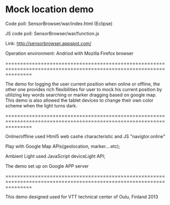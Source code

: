 Mock location demo
==========================


Code poll: SensorBrowser/war/index.html (Eclipse)

JS code poll:  SensorBrowser/war/function.js

Link: http://sensorbrowser.appspot.com/

Operation environment: Andriod with Mozilla Firefox browser

=====================================================================================================================

The demo for logging the user current position when online or offline, the other one provides rich flexibilities for user to mock his current position by utilizing key words searching or marker dragging based on google
map. This demo is also allowed the tablet devices to change their own color scheme when the
light turns dark.


=====================================================================================================================

Online/offline used Html5 web cashe characteristic and JS "navigtor.online"

Play with Google Map APIs(geolocation, marker....etc);

Ambient Light used JavaScript deviceLight API;


The demo set up on Google APP server

=====================================================================================================================

This demo designed used for VTT technical center of Oulu, Finland 2013 





























